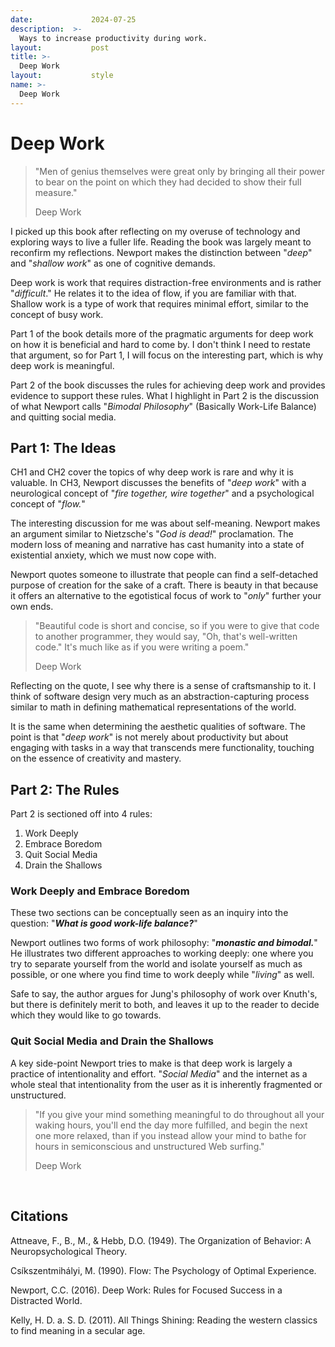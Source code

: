 ```yaml
---
date:             2024-07-25
description:  >-
  Ways to increase productivity during work.
layout:           post
title: >-
  Deep Work
layout:           style
name: >-
  Deep Work
---
```


# Deep Work

> "Men of genius themselves were great only by bringing all their power to bear on the point on which they had decided to show their full measure."
> <figcaption class="blockquote-footer">Deep Work</figcaption>

I picked up this book after reflecting on my overuse of technology and exploring ways to live a fuller life. Reading the book was largely meant to reconfirm my reflections. Newport makes the distinction between "*deep*" and "*shallow work*" as one of cognitive demands. 

Deep work is work that requires distraction-free environments and is rather "*difficult*." He relates it to the idea of flow, if you are familiar with that. Shallow work is a type of work that requires minimal effort, similar to the concept of busy work. 

Part 1 of the book details more of the pragmatic arguments for deep work on how it is beneficial and hard to come by. I don't think I need to restate that argument, so for Part 1, I will focus on the interesting part, which is why deep work is meaningful. 

Part 2 of the book discusses the rules for achieving deep work and provides evidence to support these rules. What I highlight in Part 2 is the discussion of what Newport calls "*Bimodal Philosophy*" (Basically Work-Life Balance) and quitting social media.

## Part 1: The Ideas

CH1 and CH2 cover the topics of why deep work is rare and why it is valuable. In CH3, Newport discusses the benefits of "*deep work*" with a neurological concept of "*fire together, wire together*" and a psychological concept of "*flow.*" 

The interesting discussion for me was about self-meaning. Newport makes an argument similar to Nietzsche's "*God is dead!*" proclamation. The modern loss of meaning and narrative has cast humanity into a state of existential anxiety, which we must now cope with.

Newport quotes someone to illustrate that people can find a self-detached purpose of creation for the sake of a craft. There is beauty in that because it offers an alternative to the egotistical focus of work to "*only*" further your own ends.

> "Beautiful code is short and concise, so if you were to give that code to another programmer, they would say, "Oh, that's well-written code." It's much like as if you were writing a poem."
> <figcaption class="blockquote-footer">Deep Work</figcaption>

Reflecting on the quote, I see why there is a sense of craftsmanship to it. I think of software design very much as an abstraction-capturing process similar to math in defining mathematical representations of the world. 

It is the same when determining the aesthetic qualities of software. The point is that "*deep work*" is not merely about productivity but about engaging with tasks in a way that transcends mere functionality, touching on the essence of creativity and mastery. 

## Part 2: The Rules

Part 2 is sectioned off into 4 rules:

1. Work Deeply
2. Embrace Boredom
3. Quit Social Media
4. Drain the Shallows

### Work Deeply and Embrace Boredom

These two sections can be conceptually seen as an inquiry into the question: "***What is good work-life balance?***"

Newport outlines two forms of work philosophy: "***monastic and bimodal.***" He illustrates two different approaches to working deeply: one where you try to separate yourself from the world and isolate yourself as much as possible, or one where you find time to work deeply while "*living*" as well.

Safe to say, the author argues for Jung's philosophy of work over Knuth's, but there is definitely merit to both, and leaves it up to the reader to decide which they would like to go towards.

### Quit Social Media and Drain the Shallows

A key side-point Newport tries to make is that deep work is largely a practice of intentionality and effort. "*Social Media*" and the internet as a whole steal that intentionality from the user as it is inherently fragmented or unstructured.

> "If you give your mind something meaningful to do throughout all your waking hours, you'll end the day more fulfilled, and begin the next one more relaxed, than if you instead allow your mind to bathe for hours in semiconscious and unstructured Web surfing."
> <figcaption class="blockquote-footer">Deep Work</figcaption>

<br/>

## Citations

Attneave, F., B., M., & Hebb, D.O. (1949). The Organization of Behavior: A Neuropsychological Theory.

Csíkszentmihályi, M. (1990). Flow: The Psychology of Optimal Experience.

Newport, C.C. (2016). Deep Work: Rules for Focused Success in a Distracted World.

Kelly, H. D. a. S. D. (2011). All Things Shining: Reading the western classics to find meaning in a secular age. 
